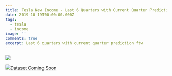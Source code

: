 ```yaml
---
title: Tesla New Income - Last 6 Quarters with Current Quarter Prediction
date: 2019-10-19T00:00:00.000Z
tags:
  - tesla
  - income
image: ''
comments: true
excerpt: Last 6 quarters with current quarter prediction ftw 
---
```

<img src="https://pbs.twimg.com/media/EHKxKA5WkAAHAku?format=jpg&name=medium">

<p><img src="/dataset-icon.png" border="0"><a href="">Dataset Coming Soon</a></p>
